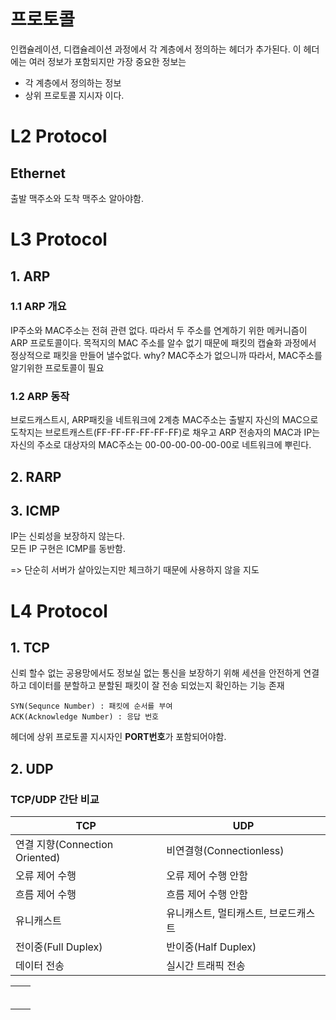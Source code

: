 # 프로토콜
인캡슐레이션, 디캡슐레이션 과정에서 각 계층에서 정의하는 헤더가 추가된다. 이 헤더에는 여러 정보가 포함되지만 가장 중요한 정보는
- 각 계층에서 정의하는 정보 
- 상위 프로토콜 지시자
이다.
# L2 Protocol
## Ethernet
출발 맥주소와 도착 맥주소 알아야함.
# L3  Protocol
## 1. ARP
### 1.1 ARP 개요
IP주소와 MAC주소는 전혀 관련 없다. 따라서 두 주소를 연계하기 위한 메커니즘이 ARP 프로토콜이다.
목적지의 MAC 주소를 알수 없기 때문에 패킷의 캡슐화 과정에서 정상적으로 패킷을 만들어 낼수없다.
why? MAC주소가 없으니까
따라서, MAC주소를 알기위한 프로토콜이 필요

### 1.2 ARP 동작
브로드캐스트시, ARP패킷을 네트워크에 2계층 MAC주소는 출발지 자신의 MAC으로 도착지는 브로트캐스트(FF-FF-FF-FF-FF-FF)로 채우고 ARP 전송자의 MAC과 IP는 자신의 주소로 대상자의 MAC주소는 00-00-00-00-00-00로 네트워크에 뿌린다.

## 2. RARP
## 3. ICMP
IP는 신뢰성을 보장하지 않는다.  
모든 IP 구현은 ICMP를 동반함.

=> 단순히 서버가 살아있는지만 체크하기 때문에 사용하지 않을 지도
# L4 Protocol
## 1. TCP
신뢰 할수 없는 공용망에서도 정보실 없는 통신을 보장하기 위해 세션을 안전하게 연결하고 데이터를 분할하고 분할된 패킷이 잘 전송 되었는지 확인하는 기능 존재
```
SYN(Sequnce Number) : 패킷에 순서를 부여
ACK(Acknowledge Number) : 응답 번호 
```
헤더에 상위 프로토콜 지시자인 **PORT번호**가 포함되어야함.
## 2. UDP

### TCP/UDP 간단 비교
| TCP                            | UDP                                  |
| ------------------------------ | ------------------------------------ |
| 연결 지향(Connection Oriented) | 비연결형(Connectionless)             |
| 오류 제어 수행                 | 오류 제어 수행 안함                  |
| 흐름 제어 수행                 | 흐름 제어 수행 안함                  |
| 유니캐스트                     | 유니캐스트, 멀티캐스트, 브로드캐스트 |
| 전이중(Full Duplex)            | 반이중(Half Duplex)                  |
| 데이터 전송                    | 실시간 트래픽 전송                   |

|      |      |
| ---- | ---- |
|      |      |
|      |      |
|      |      |
|      |      |
|      |      |
|      |      |